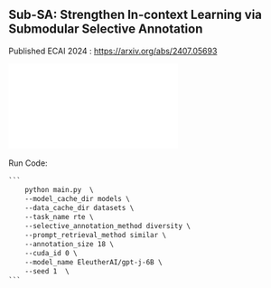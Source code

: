 ## Sub-SA: Strengthen In-context Learning via Submodular Selective Annotation

Published ECAI 2024 : https://arxiv.org/abs/2407.05693

![Pipeline](img/pipeline.pdf)


Run Code:

	```
        python main.py  \
        --model_cache_dir models \
        --data_cache_dir datasets \
        --task_name rte \
        --selective_annotation_method diversity \
        --prompt_retrieval_method similar \
        --annotation_size 18 \
        --cuda_id 0 \
        --model_name EleutherAI/gpt-j-6B \
        --seed 1  \
	```

    
